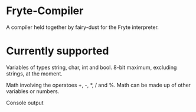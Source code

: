 # Fryte-Compiler
A compiler held together by fairy-dust for the Fryte interpreter.

# Currently supported
Variables of types string, char, int and bool. 8-bit maximum, excluding strings, at the moment.

Math involving the operatoes +, -, *, / and %. Math can be made up of other variables or numbers.

Console output
